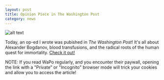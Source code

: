```yaml
---
layout: post
title: Opinion Piece in The Washington Post
category: news
---
```


![alt text](https://trgenovese.github.io/blog/images/wapo.jpg "Washington Post cover")

Today, an op-ed I wrote was pubished in *The Washington Post*! It's all about Alexander Bogdanov, blood transfusions, and the radical roots of the human quest for immortality. [Check it out!](https://www.washingtonpost.com/outlook/2019/03/27/egalitarian-dreams-that-fueled-quest-young-blood-treatments)

NOTE: If you read WaPo regularly, and you encounter their paywall, opening the link with a "Private" or "Incognito" browser mode will trick your cookies and allow you to access the article!
